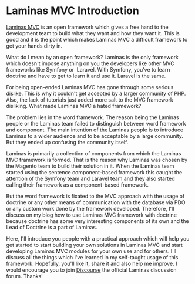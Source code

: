 # Laminas MVC Introduction

[Laminas MVC](https://docs.laminas.dev/mvc/) is an open framework which gives a free hand to the development team to build what they want and how they want it. This is good and it is the point which makes Laminas MVC a difficult framework to get your hands dirty in.

What do I mean by an open framework? Laminas is the only framework which doesn't impose anything on you the developers like other MVC frameworks like Symfony or&nbsp; Laravel. With Symfony, you've to learn doctrine and have to get to learn it and use it. Laravel is the same.

For being open-ended Laminas MVC has gone through some serious dislike. This is why it couldn't get accepted by a larger community of PHP. Also, the lack of tutorials just added more salt to the MVC framework disliking. What made Laminas MVC a hated framework?

The problem lies in the word framework. The reason being the Laminas people or the Laminas team failed to distinguish between word framework and component. The main intention of the Laminas people is to introduce Laminas to a wider audience and to be acceptable by a large community. But they ended up confusing the community itself.

Laminas is primarily a collection of components from which the Laminas MVC framework is formed. That is the reason why Laminas was chosen by the Magento team to build their solution in it. When the Laminas team started using the sentence component-based framework this caught the attention of the Symfony team and Laravel team and they also started calling their framework as a component-based framework.

But the word framework is fixated to the MVC approach with the usage of doctrine or any other means of communication with the database via PDO or any custom work done by the framework developed. Therefore, I'll discuss on my blog how to use Laminas MVC framework with doctrine because doctrine has some very interesting components of its own and the Lead of Doctrine is a part of Laminas.

Here, I'll introduce you people with a practical approach which will help you get started to start building your own solutions in Laminas MVC and start developing Laminas MVC modules for your own use and for others. I'll discuss all the things which I've learned in my self-taught usage of this framework. Hopefully, you'll like it, share it and also help me improve. I would encourage you to join [Discourse](https://discourse.laminas.dev/) the official Laminas discussion forum. Thanks!
